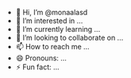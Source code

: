- 👋 Hi, I’m @monaalasd
- 👀 I’m interested in ...
- 🌱 I’m currently learning ...
- 💞️ I’m looking to collaborate on ...
- 📫 How to reach me ...
- 😄 Pronouns: ...
- ⚡ Fun fact: ...

<!---
monaalasd/monaalasd is a ✨ special ✨ repository because its `README.md` (this file) appears on your GitHub profile.
You can click the Preview link to take a look at your changes.
--->
